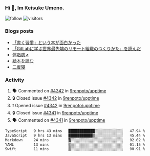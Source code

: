 ### Hi 👋, Im Keisuke Umeno.

<!--
**9renpoto/9renpoto** is a ✨ _special_ ✨ repository because its `README.md` (this file) appears on your GitHub profile.

Here are some ideas to get you started:

- 🔭 I’m currently working on ...
- 🌱 I’m currently learning ...
- 👯 I’m looking to collaborate on ...
- 🤔 I’m looking for help with ...
- 💬 Ask me about ...
- 📫 How to reach me: ...
- 😄 Pronouns: ...
- ⚡ Fun fact: ...
-->

![follow](https://img.shields.io/github/followers/9renpoto?label=Follow&style=social)
![visitors](https://komarev.com/ghpvc/?username=9renpoto&label=Profile%20views&color=0e75b6&style=flat)

### Blogs posts

<!-- BLOG-POST-LIST:START -->
- [「書く習慣」という本が面白かった](https://9renpoto.win/entry/2024/11/11/leave_a_feeling_sad)
- [「GitLabに学ぶ世界最先端のリモート組織のつくりかた」を読んだ](https://9renpoto.win/entry/2024/09/10/remote_organization)
- [体脂肪↗](https://9renpoto.win/entry/2024/08/12/gaining_fat)
- [絵本を読む](https://9renpoto.win/entry/2024/07/26/picture_book)
- [二度寝](https://9renpoto.win/entry/2024/07/18/going_back_to_sleep)
<!-- BLOG-POST-LIST:END -->

### Activity

<!--START_SECTION:activity-->
1. 🗣 Commented on [#4342](https://github.com/9renpoto/upptime/issues/4342#issuecomment-2481194232) in [9renpoto/upptime](https://github.com/9renpoto/upptime)
2. 🔒 Closed issue [#4342](https://github.com/9renpoto/upptime/issues/4342) in [9renpoto/upptime](https://github.com/9renpoto/upptime)
3. ❗ Opened issue [#4342](https://github.com/9renpoto/upptime/issues/4342) in [9renpoto/upptime](https://github.com/9renpoto/upptime)
4. 🔒 Closed issue [#4341](https://github.com/9renpoto/upptime/issues/4341) in [9renpoto/upptime](https://github.com/9renpoto/upptime)
5. 🗣 Commented on [#4341](https://github.com/9renpoto/upptime/issues/4341#issuecomment-2481121942) in [9renpoto/upptime](https://github.com/9renpoto/upptime)
<!--END_SECTION:activity-->

<!--START_SECTION:waka-->

```txt
TypeScript   9 hrs 43 mins   ████████████░░░░░░░░░░░░░   47.94 %
JavaScript   9 hrs 13 mins   ███████████▒░░░░░░░░░░░░░   45.44 %
Markdown     24 mins         ▓░░░░░░░░░░░░░░░░░░░░░░░░   02.02 %
YAML         13 mins         ▒░░░░░░░░░░░░░░░░░░░░░░░░   01.15 %
Swift        11 mins         ▒░░░░░░░░░░░░░░░░░░░░░░░░   00.91 %
```

<!--END_SECTION:waka-->
